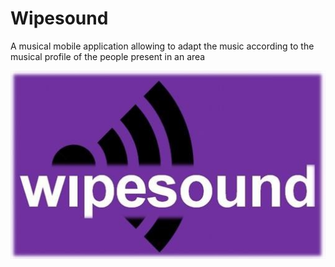 # Wipesound
A musical mobile application allowing to adapt the music according to the musical profile of the people present in an area

![](front/www/img/wipesound.JPG?raw=true "Wipesound logo")
